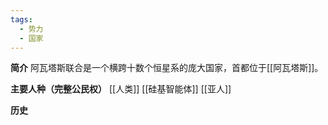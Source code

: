 ```yaml
---
tags:
  - 势力
  - 国家
---
```

**简介**
阿瓦塔斯联合是一个横跨十数个恒星系的庞大国家，首都位于[[阿瓦塔斯]]。

**主要人种（完整公民权）**
[[人类]]
[[硅基智能体]]
[[亚人]]

**历史**

